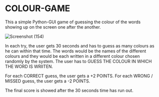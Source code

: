 # COLOUR-GAME
This a simple Python-GUI game of guessing the colour of the words showing up on the screen one after the another.

![Screenshot (154)](https://user-images.githubusercontent.com/77446629/132457175-20395ee5-df6c-4d40-81da-260f77e3bfd3.png)

In each try, the user gets 30 seconds and has to guess as many colours as he can within that time. The words would be the names of the different colours and they would be each written in a different colour chosen randomly by the system. The user has to GUESS THE COLOUR IN WHICH THE WORD IS WRIITEN.

For each CORRECT guess, the user gets a +2 POINTS. For each WRONG / MISSED guess, the user gets a -2 POINTS.


The final score is showed after the 30 seconds time has run out.
